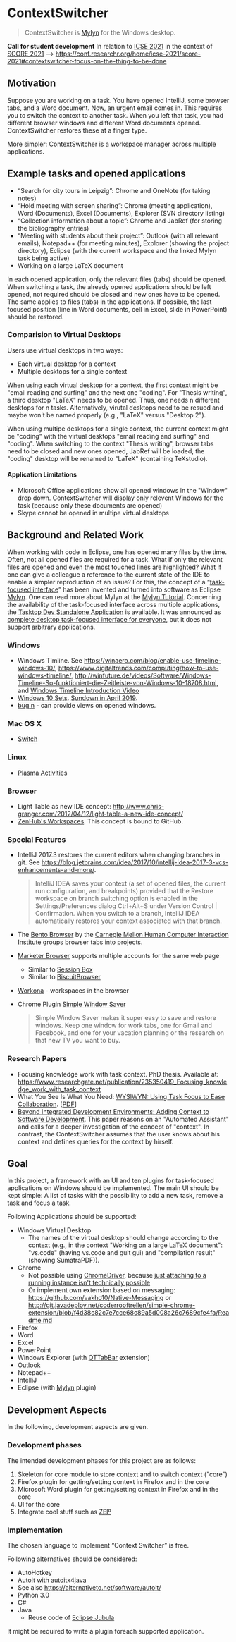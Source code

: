 # ContextSwitcher

> ContextSwitcher is [Mylyn](https://www.eclipse.org/mylyn/) for the Windows desktop.

**Call for student development** In relation to [ICSE 2021](https://conf.researchr.org/home/icse-2021) in the context of [SCORE 2021](https://conf.researchr.org/home/icse-2021/score-2021) --> <https://conf.researchr.org/home/icse-2021/score-2021#contextswitcher-focus-on-the-thing-to-be-done>

## Motivation

Suppose you are working on a task.
You have opened IntelliJ, some browser tabs, and a Word document.
Now, an urgent email comes in.
This requires you to switch the context to another task.
When you left that task, you had different browser windows and different Word documents opened.
ContextSwitcher restores these at a finger type.

More simpler: ContextSwitcher is a workspace manager across multiple applications.

## Example tasks and opened applications

* “Search for city tours in Leipzig”: Chrome and OneNote (for taking notes)
* “Hold meeting with screen sharing”: Chrome (meeting application), Word (Documents), Excel (Documents), Explorer (SVN directory listing)
* “Collection information about a topic”: Chrome and JabRef (for storing the bibliography entries)
* “Meeting with students about their project”: Outlook (with all relevant emails), Notepad++ (for meeting minutes), Explorer (showing the project directory), Eclipse (with the current workspace and the linked Mylyn task being active)
* Working on a large LaTeX document

In each opened application, only the relevant files (tabs) should be opened.
When switching a task, the already opened applications should be left opened, not required should be closed and new ones have to be opened.
The same applies to files (tabs) in the applications.
If possible, the last focused position (line in Word documents, cell in Excel, slide in PowerPoint) should be restored.

### Comparision to Virtual Desktops

Users use virtual desktops in two ways:

* Each virtual desktop for a context
* Multiple desktops for a single context

When using each virtual desktop for a context, the first context might be "email reading and surfing" and the next one "coding".
For "Thesis writing", a third desktop "LaTeX" needs to be opened.
Thus, one needs n different desktops for n tasks.
Alternatively, virutal desktops need to be resued and maybe won't be named properly (e.g., "LaTeX" versus "Desktop 2").

When using multipe desktops for a single context, the current context might be "coding" with the virtual desktops "email reading and surfing" and "coding". When switching to the context "Thesis writing", browser tabs need to be closed and new ones opened, JabRef will be loaded, the "coding" desktop will be renamed to "LaTeX" (containing TeXstudio).

#### Application Limitations

* Microsoft Office applications show all opened windows in the "Window" drop down. ContextSwitcher will display only relevent Windows for the task (because only these documents are opened)
* Skype cannot be opened in multipe virtual desktops

## Background and Related Work

When working with code in Eclipse, one has opened many files by the time.
Often, not all opened files are required for a task.
What if only the relevant files are opened and even the most touched lines are highlighted?
What if one can give a colleague a reference to the current state of the IDE to enable a simpler reproduction of an issue?
For this, the concept of a “[task-focused interface](https://en.wikipedia.org/wiki/Task-focused_interface)” has been invented and turned into software as Eclipse [Mylyn](https://www.eclipse.org/mylyn/).
One can read more about Mylyn at the [Mylyn Tutorial](https://web.archive.org/web/20170929190100/http://www.tasktop.com/mylyn/tutorial).
Concerning the availability of the task-focused interface across multiple applications, the [Tasktop Dev Standalone Application](http://www.tasktop.com/node/1176/) is available.
It was announced as [complete desktop task-focused interface for everyone](https://www.infoq.com/news/2008/02/tasktop-10), but it does not support arbitrary applications.

### Windows

* Windows Timline. See <https://winaero.com/blog/enable-use-timeline-windows-10/>, <https://www.digitaltrends.com/computing/how-to-use-windows-timeline/>, <http://winfuture.de/videos/Software/Windows-Timeline-So-funktioniert-die-Zeitleiste-von-Windows-10-18708.html>, and [Windows Timeline Introduction Video](https://youtu.be/jV09HpVj4gg?t=123)
* [Windows 10 Sets](https://insider.windows.com/de-de/articles/introducing-sets/).
  [Sundown in April 2019](https://www.heise.de/newsticker/meldung/Bedienkonzept-Microsoft-beerdigt-Sets-fuer-Windows-10-4404211.html).
* [bug.n](https://github.com/fuhsjr00/bug.n) - can provide views on opened windows.

### Mac OS X

* [Switch](https://github.com/numist/Switch)

### Linux

* [Plasma Activities](https://wiki.ubuntuusers.de/Plasma/Aktivit%C3%A4ten/)

### Browser

* Light Table as new IDE concept: <http://www.chris-granger.com/2012/04/12/light-table-a-new-ide-concept/>
* [ZenHub's Workspaces](https://help.zenhub.com/support/solutions/articles/43000495219). This concept is bound to GitHub.

### Special Features

* IntelliJ 2017.3 restores the current editors when changing branches in git.
  See <https://blog.jetbrains.com/idea/2017/10/intellij-idea-2017-3-vcs-enhancements-and-more/>.
   
   > IntelliJ IDEA saves your context (a set of opened files, the current run configuration, and breakpoints) provided that the Restore workspace on branch switching option is enabled in the Settings/Preferences dialog Ctrl+Alt+S under Version Control | Confirmation. When you switch to a branch, IntelliJ IDEA automatically restores your context associated with that branch.
  
* The [Bento Browser](https://bentobrowser.com/) by the [Carnegie Mellon Human Computer Interaction Institute](https://hcii.cmu.edu/) groups browser tabs into projects.
* [Marketer Browser](https://www.marketerbrowser.com/) supports multiple accounts for the same web page
  * Similar to [Session Box](https://sessionbox.io/)
  * Similar to [BiscuitBrowser](https://eatbiscuit.com/)
* [Workona](https://workona.com/) - workspaces in the browser
* Chrome Plugin [Simple Window Saver](https://chrome.google.com/webstore/detail/simple-window-saver/fpfmklldfnlcblofkhdeoohfppdoejdc)

   > Simple Window Saver makes it super easy to save and restore windows. Keep one window for work tabs, one for Gmail and Facebook, and one for your vacation planning or the research on that new TV you want to buy.
   
### Research Papers

- Focusing knowledge work with task context. PhD thesis. Available at: <https://www.researchgate.net/publication/235350419_Focusing_knowledge_work_with_task_context>
- What You See Is What You Need: [WYSIWYN: Using Task Focus to Ease Collaboration](http://citeseerx.ist.psu.edu/viewdoc/summary?doi=10.1.1.99.3548). [[PDF](http://citeseerx.ist.psu.edu/viewdoc/download?doi=10.1.1.99.3548&rep=rep1&type=pdf)]
- [Beyond Integrated Development Environments: Adding Context to Software Development](https://doi.org/10.1109/ICSE-NIER.2019.00027). This paper reasons on an "Automated Assistant" and calls for a deeper investigation of the concept of "context". In contrast, the ContextSwitcher assumes that the user knows about his context and defines queries for the context by hirself.

## Goal

In this project, a framework with an UI and ten plugins for task-focused applications on Windows should be implemented.
The main UI should be kept simple:
A list of tasks with the possibility to add a new task, remove a task and focus a task.

Following Applications should be supported:

* Windows Virtual Desktop
  * The names of the virtual desktop should change according to the context (e.g., in the context "Working on a large LaTeX document": "vs.code" (having vs.code and guit gui) and "compilation result" (showing SumatraPDF)).
* Chrome
  * Not possible using [ChromeDriver](https://sites.google.com/a/chromium.org/chromedriver/downloads), because [just attaching to a running instance isn't technically possible](https://github.com/seleniumhq/selenium-google-code-issue-archive/issues/18#issuecomment-191402419) 
  * Or implement own extension based on messaging: <https://github.com/vakho10/Native-Messaging> or <http://git.javadeploy.net/coderrooftrellen/simple-chrome-extension/blob/f4d38c82c7e7cce68c89a5d008a26c7689cfe4fa/Readme.md>
* Firefox
* Word
* Excel
* PowerPoint
* Windows Explorer (with [QTTabBar](http://qttabbar.wikidot.com/) extension)
* Outlook
* Notepad++
* IntelliJ
* Eclipse (with [Mylyn](https://www.eclipse.org/mylyn/) plugin)

## Development Aspects

In the following, development aspects are given.

### Development phases

The intended development phases for this project are as follows:

1. Skeleton for core module to store context and to switch context ("core")
2. Firefox plugin for getting/setting context in Firefox and in the core
3. Microsoft Word plugin for getting/setting context in Firefox and in the core
4. UI for the core
5. Integrate cool stuff such as [ZEIº](https://timeular.com)

### Implementation

The chosen language to implement “Context Switcher” is free.

Following alternatives should be considered:

* AutoHotkey
* [AutoIt](https://www.autoitscript.com/site/) with [autoitx4java](https://github.com/sixtoad/autoitx4java)
* See also <https://alternativeto.net/software/autoit/>
* Python 3.0
* C#
* Java
  * Reuse code of [Eclipse Jubula](https://www.eclipse.org/jubula/)

It might be required to write a plugin foreach supported application.

